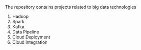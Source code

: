 The repository contains projects related to big data technologies
1. Hadoop
2. Spark
3. Kafka
4. Data Pipeline
5. Cloud Deployment
6. Cloud Integration
